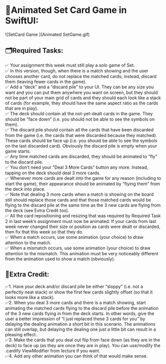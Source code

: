  # 📱Animated Set Card Game in SwiftUI:

![SetCard Game ](Animated SetGame.gif)

## 🗂Required Tasks:

✅ Your assignment this week must still play a solo game of Set. <br />
✅ In this version, though, when there is a match showing and the user chooses another card, do not replace the matched cards; instead, discard them (leaving fewer cards in the game). <br />
✅ Add a “deck” and a “discard pile” to your UI. They can be any size you want and you can put them anywhere you want on screen, but they should not be part of your main grid of cards and they should each look like a stack of cards (for example, they should have the same aspect ratio as the cards that are in play). <br />
✅ The deck should contain all the not-yet-dealt cards in the game. They should be “face down” (i.e. you should not be able to see the symbols on them). <br />
✅ The discard pile should contain all the cards that have been discarded from the game (i.e. the cards that were discarded because they matched). These cards should be face up (i.e. you should be able to see the symbols on the last discarded card). Obviously the discard pile is empty when your game starts. <br />
✅ Any time matched cards are discarded, they should be animated to “fly” to the discard pile. <br />
✅ You don’t need your “Deal 3 More Cards” button any more. Instead, tapping on the deck should deal 3 more cards. <br />
✅ Whenever more cards are dealt into the game for any reason (including to start the game), their appearance should be animated by “flying them” from the deck into place. <br />
✅ Note that dealing 3 more cards when a match is showing on the board still should replace those cards and that those matched cards would be flying to the discard pile at the same time as the 3 new cards are flying from the deck (see Extra Credit too). <br />
✅ All the card repositioning and resizing that was required by Required Task 2 in last week’s assignment must now be animated. If your cards from last week never changed their size or position as cards were dealt or discarded, then fix that this week so that they do. <br />
✅ When a match occurs, use some animation (your choice) to draw attention to the match. <br />
✅ When a mismatch occurs, use some animation (your choice) to draw attention to the mismatch. This animation must be very noticeably different from the animation used to show a match (obviously). <br />

## 📎Extra Credit:

✅1. Have your deck and/or discard pile be either “sloppy” (i.e. not a perfectly neat stack) or show the first few cards slightly offset (so that it looks more like a stack). <br />
✅2. When you deal 3 more cards and there is a match showing, start animating the matched cards flying to the discard pile before the animation of the 3 new cards flying in from the deck starts. In other words, give the user a better impression of “I just replaced these 3 cards for you” by delaying the dealing animation a short bit in this scenario. The animations can still overlap, but delaying the dealing one just a little bit can result in a pleasing effect. <br />
✅3. Make the cards that you deal out flip from face down (as they are in the deck) to face up (as they are once they are in play). You can use/modify the .cardify ViewModifier from lecture if you want. <br />
✅4. Add any other animation you can think of that would make sense. <br />
